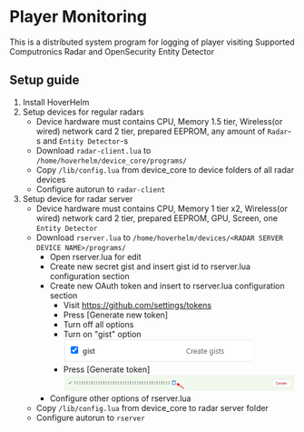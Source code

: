 # Player Monitoring
This is a distributed system program for logging of player visiting
Supported Computronics Radar and OpenSecurity Entity Detector
## Setup guide
1. Install HoverHelm
2. Setup devices for regular radars
    + Device hardware must contains CPU, Memory 1.5 tier, Wireless(or wired) network card 2 tier, prepared EEPROM, any amount of `Radar`-s and `Entity Detector`-s
    + Download `radar-client.lua` to `/home/hoverhelm/device_core/programs/`
    + Copy `/lib/config.lua` from device_core to device folders of all radar devices
    + Configure autorun to `radar-client`
3. Setup device for radar server
    + Device hardware must contains CPU, Memory 1 tier x2, Wireless(or wired) network card 2 tier, prepared EEPROM, GPU, Screen, one `Entity Detector`
    + Download `rserver.lua` to `/home/hoverhelm/devices/<RADAR SERVER DEVICE NAME>/programs/`
        * Open rserver.lua for edit
        * Create new secret gist and insert gist id to rserver.lua configuration section
        * Create new OAuth token and insert to rserver.lua configuration section
            - Visit https://github.com/settings/tokens
            - Press [Generate new token]
            - Turn off all options
            - Turn on "gist" option 
                       ![help](https://github.com/hohserg1/OpenComputersPrograms/blob/master/player-monitoring/help1.png?raw=true)
            - Press [Generate token]
                       ![help](https://github.com/hohserg1/OpenComputersPrograms/blob/master/player-monitoring/help2.png?raw=true)
        * Configure other options of rserver.lua
    + Copy `/lib/config.lua` from device_core to radar server folder
    + Configure autorun to `rserver`
